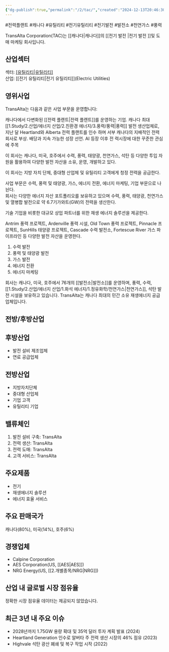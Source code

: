 ```yaml
---
{"dg-publish":true,"permalink":"/2/tac/","created":"2024-12-13T20:46:30.673+09:00","updated":"2025-06-03T20:06:01.491+09:00"}
---
```


#전력플랜트 #캐나다 #유틸리티 #전기유틸리티 #전기발전 #발전소 #천연가스 #풍력

TransAlta Corporation(TAC)는 [[캐나다\|캐나다]]의 [[전기 발전 \|전기 발전 ]]및 도매 마케팅 회사입니다.

## 산업섹터

섹터: [[유틸리티\|유틸리티]](Utilities)  
산업: [[전기 유틸리티\|전기 유틸리티]](Electric Utilities)

## 영위사업

TransAlta는 다음과 같은 사업 부문을 운영합니다:

캐나다에서 다변화된 [[전력 플랜트\|전력 플랜트]]를 운영하는 기업. 캐나다 최대 [[1.Study/2.산업/에너지 산업/2.친환경 에너지/3.풍력/풍력\|풍력]] 발전 생산업체로, 지난 달 Heartland와 Alberta 전력 플랜트를 인수 하며 서부 캐나다의 지배적인 전력 회사로 부상. 배당과 지속 가능한 성장 선언. AI 등장 이후 전 력시장에 대한 꾸준한 관심에 주목

이 회사는 캐나다, 미국, 호주에서 수력, 풍력, 태양광, 천연가스, 석탄 등 다양한 투입 자원을 활용하여 다양한 발전 자산을 소유, 운영, 개발하고 있다.  

이 회사는 지방 자치 단체, 중대형 산업체 및 유틸리티 고객에게 청정 전력을 공급한다.  
  
사업 부문은 수력, 풍력 및 태양광, 가스, 에너지 전환, 에너지 마케팅, 기업 부문으로 나뉜다.  
회사는 다양한 에너지 자산 포트폴리오를 보유하고 있으며 수력, 풍력, 태양광, 천연가스 및 열병합 발전으로 약 6.7기가와트(GW)의 전력을 생산한다.  
  
기술 기업을 비롯한 대규모 상업 파트너를 위한 재생 에너지 솔루션을 제공한다.  

Antrim 풍력 프로젝트, Ardenville 풍력 시설, Old Town 풍력 프로젝트, Pinnacle 프로젝트, SunHills 태양광 프로젝트, Cascade 수력 발전소, Fortescue River 가스 파이프라인 등 다양한 발전 자산을 운영한다.

1. 수력 발전
2. 풍력 및 태양광 발전
3. 가스 발전
4. 에너지 전환
5. 에너지 마케팅

회사는 캐나다, 미국, 호주에서 76개의 [[발전소\|발전소]]를 운영하며, 풍력, 수력, [[1.Study/2.산업/에너지 산업/1.화석 에너지/1.정유화학/천연가스\|천연가스]], 석탄 발전 시설을 보유하고 있습니다. TransAlta는 캐나다 최대의 민간 소유 재생에너지 공급업체입니다.

## 전방/후방산업

## 후방산업

- 발전 설비 제조업체
- 연료 공급업체

## 전방산업

- 지방자치단체
- 중대형 산업체
- 기업 고객
- 유틸리티 기업

## 밸류체인

1. 발전 설비 구축: TransAlta
2. 전력 생산: TransAlta
3. 전력 도매: TransAlta
4. 고객 서비스: TransAlta

## 주요제품

- 전기
- 재생에너지 솔루션
- 에너지 효율 서비스

## 주요 판매국가

캐나다(80%), 미국(14%), 호주(6%)

## 경쟁업체

- Calpine Corporation
- AES Corporation(US, [[AES\|AES]])
- NRG Energy(US, [[2.개별종목/NRG\|NRG]])

## 산업 내 글로벌 시장 점유율

정확한 시장 점유율 데이터는 제공되지 않았습니다.

## 최근 3년 내 주요 이슈

- 2028년까지 1.75GW 용량 확대 및 35억 달러 투자 계획 발표 (2024)
- Heartland Generation 인수로 알버타 주 전력 생산 시장의 46% 점유 (2023)
- Highvale 석탄 광산 폐쇄 및 복구 작업 시작 (2022)